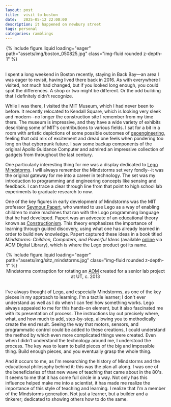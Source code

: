 ```yaml
---
layout: post
title:  visit to boston
date:   2025-05-12 22:00:00
description: it happened on newbury street
tags: personal
categories: ramblings
---
```


<div class="col-sm mt-3 mt-md-0" style="margin:auto;width:500px">
    {% include figure.liquid loading="eager" path="assets/img/boston_050825.jpg" class="img-fluid rounded z-depth-1" %}
</div>

<br>

I spent a long weekend in Boston recently, staying in Back Bay—an area I was eager to revisit, having lived there back in 2016.  As with everywhere I visited, not much had changed, but if you looked long enough, you could spot the differences.  A shop or two might be different.  Or the odd building that I definitely didn't recognize.

While I was there, I visited the MIT Museum, which I had never been to before.  It recently relocated to Kendall Square, which is looking very sleek and modern--no longer the construction site I remember from my time there.  The museum is impressive, and they have a wide variety of exhibits describing some of MIT's contributions to various fields.  I sat for a bit in a room with artistic depictions of some possible outcomes of <a href="https://www.technologyreview.com/2019/08/09/615/what-is-geoengineering-and-why-should-you-care-climate-change-harvard/">geoengineering</a>, feeling that odd mix of excitement and dread one feels when pondering too long on that cyberpunk future.  I saw some backup components of the original Apollo Guidance Computer and admired an impressive collection of gadgets from throughout the last century.

One particularly interesting thing for me was a display dedicated to <a href="https://www.lego.com/en-us/themes/mindstorms/about">Lego Mindstorms</a>.  I will always remember the Mindstorms set very fondly--it was the original gateway for me into a career in technology.  The set was my introduction to programming and engineering concepts like sensing and feedback.  I can trace a clear through line from that point to high school lab experiments to graduate research to now.

One of the key figures in early development of Mindstorms was the MIT professor <a href="https://en.wikipedia.org/wiki/Seymour_Papert">Seymour Papert</a>, who wanted to use Lego as a way of enabling children to make machines that ran with the Logo programming language that he had developed.  Papert was an advocate of an educational theory known as <a href="https://en.wikipedia.org/wiki/Constructionism_(learning_theory)">Constructionism</a>.  This theory emphasizes the importance of learning through guided discovery, using what one has already learned in order to build new knowledge.  Papert captured these ideas in a book titled *Mindstorms: Children, Computers, and Powerful Ideas* (available <a href="https://dl.acm.org/doi/book/10.5555/1095592">online</a> via ACM Digital Library), which is where the Lego product got its name.

<div class="col-sm mt-3 mt-md-0" style="margin:auto">
    <div class="col-sm mt-3 mt-md-0" style="margin:auto;width:500px">
        {% include figure.liquid loading="eager" path="assets/img/sitz_mindstorms.jpg" class="img-fluid rounded z-depth-1" %}
    </div>
    <center>Mindstorms contraption for rotating an <a href="https://en.wikipedia.org/wiki/Acousto-optic_modulator">AOM</a> created for a senior lab project at UT, c. 2013</center>
</div>

<br>

I've always thought of Lego, and especially Mindstorms, as one of the key pieces in my approach to learning.  I'm a tactile learner; I don't ever understand as well as I do when I can feel how something works.  Lego always appealed to me for this hands-on element, but it also fascinated me with its presentation of process.  The instructions lay out precisely where, what, and how much to add, step-by-step, allowing you to methodically create the end result.  Seeing the way that motors, sensors, and programmatic control could be added to these creations, I could understand the method by which even more complicated things were created.  Even when I didn’t understand the technology around me, I understood the process.  The key was to learn to build pieces of the big and impossible thing.  Build enough pieces, and you eventually grasp the whole thing.

And it occurs to me, as I'm researching the history of Mindstorms and the educational philosophy behind it: this was the plan all along.  I was one of the beneficiaries of that new wave of teaching that came about in the 80's.  It seems to me that it has come full circle in a way.  Not only has this influence helped make me into a scientist, it has made me realize the importance of this style of teaching and learning.  I realize that I'm a member of the Mindstorms generation.  Not just a learner, but a builder and a tinkerer; dedicated to showing others how to do the same.
